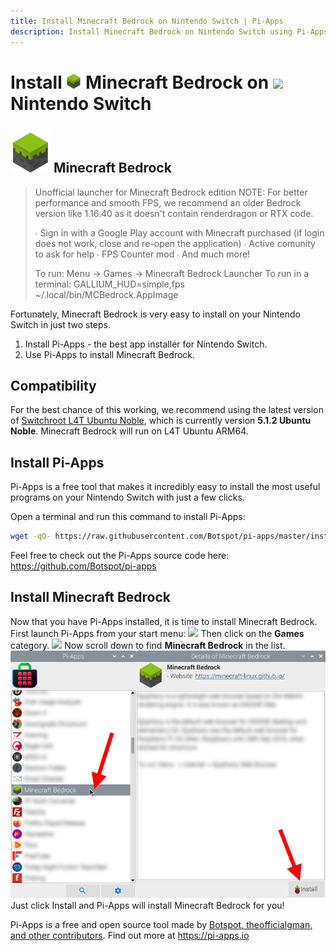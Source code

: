 ```yaml
---
title: Install Minecraft Bedrock on Nintendo Switch | Pi-Apps
description: Install Minecraft Bedrock on Nintendo Switch using Pi-Apps
---
```

<div class="simple-install-content content">

# Install <img src="/img/app-icons/Minecraft Bedrock/icon-64.png" height=24> Minecraft Bedrock on <img src=/img/other-icons/switch-icon.svg height=24> Nintendo Switch

## <img src="/img/app-icons/Minecraft Bedrock/icon-64.png"> Minecraft Bedrock
> Unofficial launcher for Minecraft Bedrock edition
> NOTE: For better performance and smooth FPS, we recommend an older Bedrock version like 1.16.40 as it doesn't contain renderdragon or RTX code.
> 
>  ∙ Sign in with a Google Play account with Minecraft purchased (if login does not work, close and re-open the application)
>  ∙ Active comunity to ask for help
>  ∙ FPS Counter mod
>  ∙ And much more!
> 
> To run: Menu -> Games -> Minecraft Bedrock Launcher
> To run in a terminal: GALLIUM_HUD=simple,fps ~/.local/bin/MCBedrock.AppImage

Fortunately, Minecraft Bedrock is very easy to install on your Nintendo Switch in just two steps.
1. Install Pi-Apps - the best app installer for Nintendo Switch.
2. Use Pi-Apps to install Minecraft Bedrock.
</div>
<div class="simple-install-content content">

## Compatibility
For the best chance of this working, we recommend using the latest version of [Switchroot L4T Ubuntu Noble](https://wiki.switchroot.org/wiki/linux/l4t-ubuntu-noble-installation-guide), which is currently version **5.1.2 Ubuntu Noble**.
Minecraft Bedrock will run on L4T Ubuntu ARM64.
</div>
<div class="simple-install-content content">

## Install Pi-Apps

Pi-Apps is a free tool that makes it incredibly easy to install the most useful programs on your Nintendo Switch with just a few clicks.

Open a terminal and run this command to install Pi-Apps:
```bash
wget -qO- https://raw.githubusercontent.com/Botspot/pi-apps/master/install | bash
```
Feel free to check out the Pi-Apps source code here: https://github.com/Botspot/pi-apps
</div>
<div class="simple-install-content content">

## Install Minecraft Bedrock

Now that you have Pi-Apps installed, it is time to install Minecraft Bedrock.
First launch Pi-Apps from your start menu:
<img src="/img/start-menu.png">
Then click on the <b>Games</b> category.
<img src="/img/category-selections/Games.png">
Now scroll down to find <b>Minecraft Bedrock</b> in the list.
<img src="/img/app-icons/Minecraft Bedrock/app-selection.png">
Just click Install and Pi-Apps will install Minecraft Bedrock for you!
</div>
<div class="simple-install-content content">

Pi-Apps is a free and open source tool made by [Botspot, theofficialgman, and other contributors](/about/#contributors). Find out more at https://pi-apps.io
</div>
